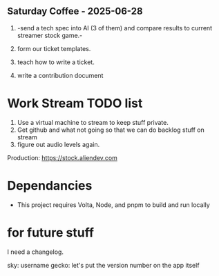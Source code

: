 

## Saturday Coffee - 2025-06-28
1. -send a tech spec into AI (3 of them) and compare results to current streamer stock game.-

3. form our ticket templates.
2. teach how to write a ticket.
4. write a contribution document



# Work Stream TODO list
1. Use a virtual machine to stream to keep stuff private.
2. Get github and what not going so that we can do backlog stuff on stream
3. figure out audio levels again.

Production: https://stock.aliendev.com




# Dependancies
* This project requires Volta, Node, and pnpm to build and run locally



# for future stuff
I need a changelog.


sky: username
gecko: let's put the version number on the app itself


